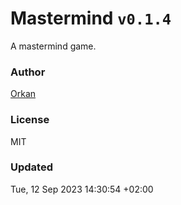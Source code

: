 # Mastermind `v0.1.4`

A mastermind game.

### Author

[Orkan](https://github.com/orkan)

### License

MIT

### Updated

Tue, 12 Sep 2023 14:30:54 +02:00

